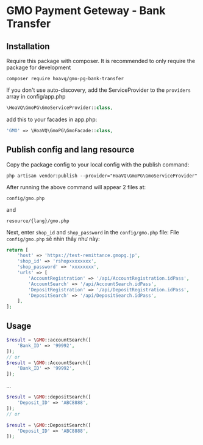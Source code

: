 # GMO Payment Geteway - Bank Transfer

## Installation

Require this package with composer. It is recommended to only require the package for development

```shell
composer require hoavq/gmo-pg-bank-transfer
```

If you don't use auto-discovery, add the ServiceProvider to the `providers` array in config/app.php

```php
\HoaVQ\GmoPG\GmoServiceProvider::class,
```

add this to your facades in app.php:

```php
'GMO' => \HoaVQ\GmoPG\GmoFacade::class,
```
## Publish config and lang resource
Copy the package config to your local config with the publish command:

```shell
php artisan vendor:publish --provider="HoaVQ\GmoPG\GmoServiceProvider"
```
After running the above command will appear 2 files at:
```shell
config/gmo.php
```
and 
```shell
resource/{lang}/gmo.php
```
Next, enter `shop_id` and `shop_password` in the `config/gmo.php` file:
File `config/gmo.php` sẽ nhìn thấy như này:
```php
return [
    'host' => 'https://test-remittance.gmopg.jp',
    'shop_id' => 'rshopxxxxxxxx',
    'shop_password' => 'xxxxxxxx',
    'urls' => [
        'AccountRegistration' => '/api/AccountRegistration.idPass',
        'AccountSearch' => '/api/AccountSearch.idPass',
        'DepositRegistration' => '/api/DepositRegistration.idPass',
        'DepositSearch' => '/api/DepositSearch.idPass',
    ],
];
```

## Usage
```php
$result = \GMO::accountSearch([
    'Bank_ID' => '99992',
]);
// or 
$result = \GMO::AccountSearch([
    'Bank_ID' => '99992',
]);
```
...
```php
$result = \GMO::depositSearch([
    'Deposit_ID' => 'ABC8888',
]);
// or

$result = \GMO::DepositSearch([
    'Deposit_ID' => 'ABC8888',
]);
```
